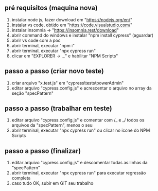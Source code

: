## pré requisitos (maquina nova)

1. instalar node js, fazer download em "https://nodejs.org/en/"
2. instalar vs code, obtido em "https://code.visualstudio.com/"
3. instalar insomnia -> "https://insomnia.rest/download"
4. abrir command do windows e instalar "npm install cypress" (aguardar)
5. abrir vs code com a poc
6. abrir terminal, executar "npm i"
7. abrir terminal, executar "npx cypress run"
8. clicar em "EXPLORER -> ..." e habilitar "NPM Scripts"

## passo a passo (criar novo teste)

1. criar arquivo "x.test.js" em "cypress\tests\powerAdmin"
2. editar arquivo "cypress.config.js" e acrescentar o arquivo no array da seção "specPattern"

## passo a passo (trabalhar em teste)

1. editar arquivo "cypress.config.js" e comentar com /_ e _/ todos os arquivos da "specPattern", menos o seu
2. abrir terminal, executar "npx cypress run" ou clicar no icone do NPM Scripts

## passo a passo (finalizar)

1. editar arquivo "cypress.config.js" e descomentar todas as linhas da "specPattern"
2. abrir terminal, executar "npx cypress run" para executar regressão completa
3. caso tudo OK, subir em GIT seu trabalho

